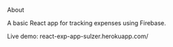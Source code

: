About

A basic React app for tracking expenses using Firebase.

Live demo: react-exp-app-sulzer.herokuapp.com/